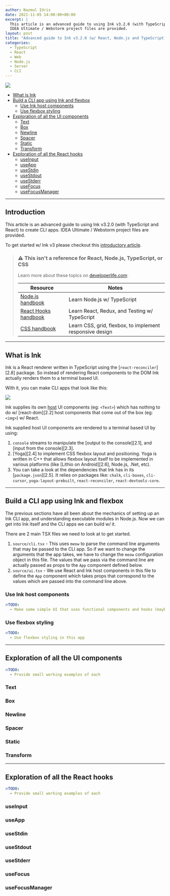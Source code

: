 ```yaml
---
author: Nazmul Idris
date: 2021-11-05 14:00:00+00:00
excerpt: |
  This article is an advanced guide to using Ink v3.2.0 (with TypeScript and React) to create CLI apps.
  IDEA Ultimate / Webstorm project files are provided.
layout: post
title: "Advanced guide to Ink v3.2.0 (w/ React, Node.js and TypeScript)"
categories:
  - TypeScript
  - React
  - Web
  - Node.js
  - Server
  - CLI
---
```


<img class="post-hero-image" src="{{ 'assets/ink-intro.svg' | relative_url }}"/>

<!-- START doctoc generated TOC please keep comment here to allow auto update -->
<!-- DON'T EDIT THIS SECTION, INSTEAD RE-RUN doctoc TO UPDATE -->

- [What is Ink](#what-is-ink)
- [Build a CLI app using Ink and flexbox](#build-a-cli-app-using-ink-and-flexbox)
  - [Use Ink host components](#use-ink-host-components)
  - [Use flexbox styling](#use-flexbox-styling)
- [Exploration of all the UI components](#exploration-of-all-the-ui-components)
  - [Text](#text)
  - [Box](#box)
  - [Newline](#newline)
  - [Spacer](#spacer)
  - [Static](#static)
  - [Transform](#transform)
- [Exploration of all the React hooks](#exploration-of-all-the-react-hooks)
  - [useInput](#useinput)
  - [useApp](#useapp)
  - [useStdin](#usestdin)
  - [useStdout](#usestdout)
  - [useStderr](#usestderr)
  - [useFocus](#usefocus)
  - [useFocusManager](#usefocusmanager)

<!-- END doctoc generated TOC please keep comment here to allow auto update -->

---

## Introduction

This article is an advanced guide to using Ink v3.2.0 (with TypeScript and React) to create CLI
apps. IDEA Ultimate / Webstorm project files are provided.

To get started w/ Ink v3 please checkout this [introductory article][1.5].

> ### ⚠️ This isn't a reference for React, Node.js, TypeScript, or CSS
>
> Learn more about these topics on [developerlife.com][1.4]:
>
> | Resource                    | Notes                                                    |
> | --------------------------- | -------------------------------------------------------- |
> | [Node.js handbook][1.1]     | Learn Node.js w/ TypeScript                              |
> | [React Hooks handbook][1.2] | Learn React, Redux, and Testing w/ TypeScript            |
> | [CSS handbook][1.3]         | Learn CSS, grid, flexbox, to implement responsive design |

<!-- prettier-ignore-start -->

[1.1]: https://developerlife.com/2021/07/02/nodejs-typescript-handbook/
[1.2]: https://developerlife.com/2021/10/19/react-hooks-redux-typescript-handbook/
[1.3]: https://developerlife.com/2021/10/19/css-responsive-design-handbook/
[1.4]: https://developerlife.com/category/Web/
[1.5]: https://developerlife.com/2021/11/04/introduction-to-ink-v3/

<!-- prettier-ignore-end -->

---

## What is Ink

Ink is a React renderer written in TypeScript using the [`react-reconciler`][2.8] package. So
instead of rendering React components to the DOM Ink actually renders them to a terminal based UI.

With it, you can make CLI apps that look like this:

<img src="{{ 'assets/ink-demo.svg' | relative_url }}"/>

Ink supplies its own [host](#react-core-renderer-reconciler) UI components (eg: `<Text>`) which has
nothing to do w/ [react-dom][2.2] host components that come out of the box (eg: `<img>`) w/ React.

Ink supplied host UI components are rendered to a terminal based UI by using:

1. `console` streams to manipulate the [output to the console][2.1], and [input from the
   console][2.3].
2. [Yoga][2.4] to implement CSS flexbox layout and positioning. Yoga is written in C++ that allows
   flexbox layout itself to be implemented in various platforms (like [Lithio on Android][2.6],
   Node.js, .Net, etc).
3. You can take a look at the dependencies that Ink has in its [`package.json`][2.5]. It relies on
   packages like: `chalk`, `cli-boxes`, `cli-cursor`, `yoga-layout-prebuilt`, `react-reconciler`,
   `react-devtools-core`.

---

## Build a CLI app using Ink and flexbox

The previous sections have all been about the mechanics of setting up an Ink CLI app, and
understanding executable modules in Node.js. Now we can get into Ink itself and the CLI apps we can
build w/ it.

There are 2 main TSX files we need to look at to get started.

1. `source/cli.tsx` - This uses `meow` to parse the command line arguments that may be passed to the
   CLI app. So if we want to change the arguments that the app takes, we have to change the `meow`
   configuration object in this file. The values that we pass via the command line are actually
   passed as props to the `App` component defined below.
2. `source/ui.tsx` - We use React and Ink host components in this file to define the `App` component
   which takes props that correspond to the values which are passed into the command line above.

### Use Ink host components

```yaml
🔥TODO:
  - Make some simple UI that uses functional components and hooks (maybe Redux)
```

### Use flexbox styling

```yaml
🔥TODO:
  - Use flexbox styling in this app
```

---

## Exploration of all the UI components

```yaml
🔥TODO:
  - Provide small working examples of each
```

### Text

### Box

### Newline

### Spacer

### Static

### Transform

---

## Exploration of all the React hooks

```yaml
🔥TODO:
  - Provide small working examples of each
```

### useInput

### useApp

### useStdin

### useStdout

### useStderr

### useFocus

### useFocusManager

